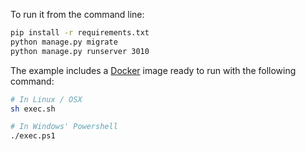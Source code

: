 To run it from the command line:

```bash
pip install -r requirements.txt
python manage.py migrate 
python manage.py runserver 3010
```

The example includes a [Docker](https://www.docker.com) image ready to run with the following command:

```bash
# In Linux / OSX
sh exec.sh

# In Windows' Powershell
./exec.ps1
```